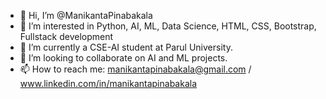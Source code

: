 - 👋 Hi, I’m @ManikantaPinabakala
- 👀 I’m interested in Python, AI, ML, Data Science, HTML, CSS, Bootstrap, Fullstack development
- 🌱 I’m currently a CSE-AI student at Parul University.
- 💞️ I’m looking to collaborate on AI and ML projects.
- 📫 How to reach me: manikantapinabakala@gmail.com / www.linkedin.com/in/manikantapinabakala

<!---
ManikantaPinabakala/ManikantaPinabakala is a ✨ special ✨ repository because its `README.md` (this file) appears on your GitHub profile.
You can click the Preview link to take a look at your changes.
--->
